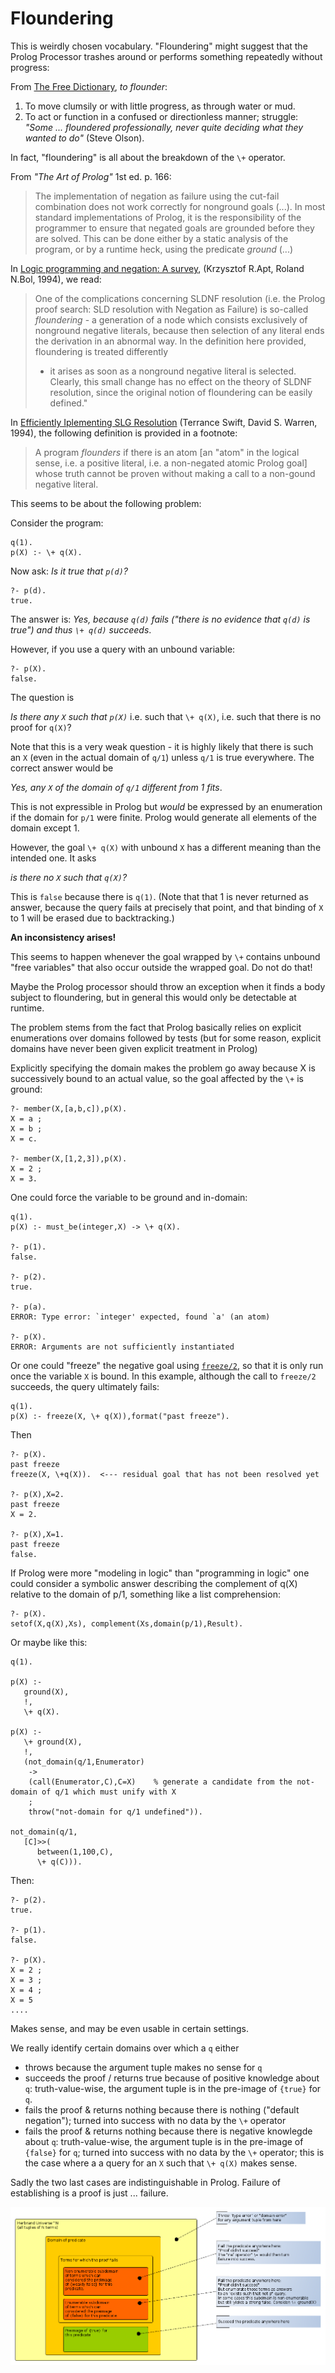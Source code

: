 # Floundering

This is weirdly chosen vocabulary. "Floundering" might suggest that the Prolog Processor trashes around or
performs something repeatedly without progress:

From [The Free Dictionary](https://www.thefreedictionary.com/floundering), _to flounder_:

   1. To move clumsily or with little progress, as through water or mud.
   2. To act or function in a confused or directionless manner; struggle:
      _"Some ... floundered professionally, never quite deciding what they wanted to do"_ (Steve Olson).
     
In fact, "floundering" is all about the breakdown of the `\+` operator.   

From _"The Art of Prolog"_ 1st ed. p. 166:

> The implementation of negation as failure using the cut-fail combination does not work correctly for nonground
> goals (...). In most standard implementations of Prolog, it is the responsibility of the programmer to ensure
> that negated goals are grounded before they are solved. This can be done either by a static analysis of the
> program, or by a runtime heck, using the predicate _ground_ (...)

In [Logic programming and negation: A survey](https://www.sciencedirect.com/science/article/pii/0743106694900248),
(Krzysztof R.Apt, Roland N.Bol, 1994), we read:

> One of the complications concerning SLDNF resolution (i.e. the Prolog proof search: SLD resolution with Negation as Failure)
> is so-called _floundering_ - a generation of a node which consists exclusively of nonground negative literals,
> because then selection of any literal ends the derivation in an abnormal way. In the definition here provided, 
> floundering is treated differently
> - it arises as soon as a nonground negative literal is selected. Clearly, this small change has no effect on 
> the theory of SLDNF resolution, since the original notion of floundering can be easily defined."

In [Efficiently Iplementing SLG Resolution](http://citeseerx.ist.psu.edu/viewdoc/summary?doi=10.1.1.49.5979) (Terrance Swift, David S. Warren, 1994), the following definition is provided in a footnote:

> A program _flounders_ if there is an atom \[an "atom" in the logical sense, i.e. a positive literal, i.e. a non-negated atomic Prolog goal\] 
> whose truth cannot be proven without making a call to a non-gound negative literal.

This seems to be about the following problem:

Consider the program:

```
q(1).
p(X) :- \+ q(X).
```

Now ask: _Is it true that `p(d)`?_ 

```
?- p(d).
true.
```

The answer is: _Yes, because `q(d)` fails ("there is no evidence that `q(d)` is true") and thus `\+ q(d)` succeeds_.

However, if you use a query with an unbound variable:

```
?- p(X).
false.
```

The question is 

_Is there any `X` such that `p(X)`_ i.e. such that `\+ q(X)`, i.e. such that there is no proof for `q(X)`? 

Note that this is a very weak question - it is highly likely that there is such an `X` (even in the actual domain of
`q/1`) unless `q/1` is true everywhere. The correct answer would be

_Yes, any `X` of the domain of `q/1` different from 1 fits_. 

This is not expressible in Prolog but _would_ be expressed by an enumeration if the domain for `p/1` were finite.
Prolog would generate all elements of the domain except 1. 

However, the goal `\+ q(X)` with unbound `X` has a different meaning than the intended one. It asks 

_is there no `X` such that `q(X)`?_

This is `false` because there is `q(1)`. (Note that that 1 is never returned as answer, because the query fails at precisely that point,
and that binding of `X` to 1 will be erased due to backtracking.)

**An inconsistency arises!**

This seems to happen whenever the goal wrapped by `\+` contains unbound "free variables" that also occur outside the wrapped goal. Do not do that!



Maybe the Prolog processor should throw an exception when it finds a body subject to floundering, but in general this would only be detectable at runtime.

The problem stems from the fact that Prolog basically relies on explicit enumerations over domains 
followed by tests (but for some reason, explicit domains have never been given explicit treatment in Prolog) 

Explicitly specifying the domain makes the problem go away because X is successively bound to an actual 
value, so the goal affected by the `\+` is ground:

```
?- member(X,[a,b,c]),p(X).
X = a ;
X = b ;
X = c.

?- member(X,[1,2,3]),p(X).
X = 2 ;
X = 3.
``` 

One could force the variable to be ground and in-domain:

```
q(1).
p(X) :- must_be(integer,X) -> \+ q(X).
                   
?- p(1).
false.

?- p(2).
true.

?- p(a).
ERROR: Type error: `integer' expected, found `a' (an atom)

?- p(X).
ERROR: Arguments are not sufficiently instantiated
```

Or one could "freeze" the negative goal using [`freeze/2`](https://eu.swi-prolog.org/pldoc/doc_for?object=freeze/2),
so that it is only run once the variable `X` is bound. 
In this example, although the call to `freeze/2` succeeds, the query ultimately fails:

```
q(1).
p(X) :- freeze(X, \+ q(X)),format("past freeze").
```

Then

```
?- p(X).
past freeze
freeze(X, \+q(X)).  <--- residual goal that has not been resolved yet

?- p(X),X=2.
past freeze
X = 2.

?- p(X),X=1.
past freeze
false.
```

If Prolog were more "modeling in logic" than "programming in logic" one could consider a symbolic 
answer describing the complement of q(X) relative to the domain of p/1, something like a list comprehension:

```
?- p(X).
setof(X,q(X),Xs), complement(Xs,domain(p/1),Result).
```

Or maybe like this:

```
q(1).                 

p(X) :- 
   ground(X),
   !,
   \+ q(X). 

p(X) :- 
   \+ ground(X),
   !,
   (not_domain(q/1,Enumerator)
    -> 
    (call(Enumerator,C),C=X)    % generate a candidate from the not-domain of q/1 which must unify with X
    ; 
    throw("not-domain for q/1 undefined")).

not_domain(q/1,
   [C]>>(
      between(1,100,C),
      \+ q(C))).
```

Then:

```
?- p(2).
true.

?- p(1).
false.

?- p(X).
X = 2 ;
X = 3 ;
X = 4 ;
X = 5 
....
```

Makes sense, and may be even usable in certain settings. 

We really identify certain domains over which a `q` either

- throws because the argument tuple makes no sense for `q`
- succeeds the proof / returns true because of positive knowledge about `q`:  truth-value-wise, the argument tuple is in the pre-image of `{true}` for `q`.
- fails the proof & returns nothing because there is nothing ("default negation"); turned into success with no data by the `\+` operator
- fails the proof & returns nothing because there is negative knowlegde about `q`:  truth-value-wise,
  the argument tuple is in the pre-image of `{false}` for `q`; turned into success with no data by the `\+` operator; this is the case where a
  a query for an `X` such that `\+ q(X)` makes sense.
    
Sadly the two last cases are indistinguishable in Prolog. Failure of establishing is a proof is just ... failure.  

![domains of negation](pics/domains_of_negation.png)
